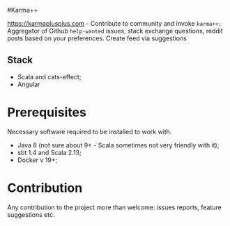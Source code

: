 #Karma++

https://karmaplusplus.com - Contribute to community and invoke `karma++;`
Aggregator of Github `help-wanted` issues, stack exchange questions, reddit posts based on your preferences.
Create feed via suggestions

## Stack
- Scala  and cats-effect;
- Angular

# Prerequisites
Necessary software required to be installed to work with.

- Java 8 (not sure about 9+ - Scala sometimes not very friendly with it);
- sbt 1.4 and Scala 2.13;
- Docker v 19+;

# Contribution
Any contribution to the project more than welcome: issues reports, feature suggestions etc.